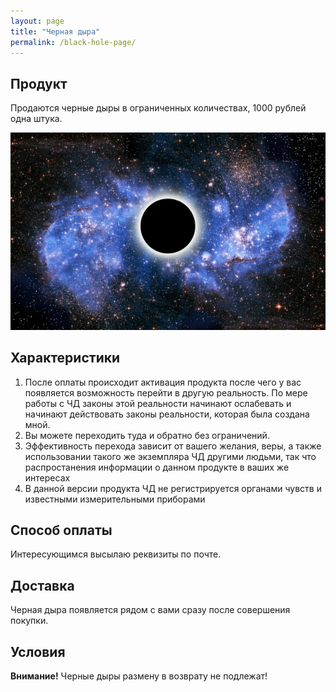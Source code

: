```yaml
---
layout: page
title: "Черная дыра"
permalink: /black-hole-page/
---
```


## Продукт
Продаются черные дыры в ограниченных количествах, 1000 рублей одна штука.

![Черная дыра](/images/black-hole.jpg)

## Характеристики
1. После оплаты происходит активация продукта после чего у вас появляется
возможность перейти в другую реальность. По мере работы с ЧД законы этой
реальности начинают ослабевать и начинают действовать законы реальности,
которая была создана мной.
1. Вы можете переходить туда и обратно без ограничений.
1. Эффективность перехода зависит от вашего желания, веры, а также использовании
такого же экземпляра ЧД другими людьми, так что распростанения информации о данном
продукте в ваших же интересах
1. В данной версии продукта ЧД не регистрируется органами чувств и известными
измерительными приборами

## Способ оплаты
Интересующимся высылаю реквизиты по почте.

## Доставка
Черная дыра появляется рядом с вами сразу после совершения покупки.

## Условия
**Внимание!** Черные дыры размену в возврату не подлежат!
